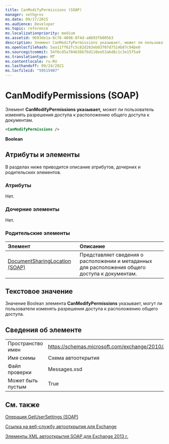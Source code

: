 ```yaml
---
title: CanModifyPermissions (SOAP)
manager: sethgros
ms.date: 09/17/2015
ms.audience: Developer
ms.topic: reference
ms.localizationpriority: medium
ms.assetid: 9693de1a-0c76-4898-8f4d-a8693fb005b3
description: Элемент CanModifyPermissions указывает, может ли пользователь изменять разрешения доступа к расположению общего доступа к документам.
ms.openlocfilehash: 5aa11ff62fc5c82d263eb03707d7514b87c94be0
ms.sourcegitcommit: 54f6cd5a704b36b76d110ee53a6d6c1c3e15f5a9
ms.translationtype: MT
ms.contentlocale: ru-RU
ms.lasthandoff: 09/24/2021
ms.locfileid: "59515987"
---
```

# <a name="canmodifypermissions-soap"></a>CanModifyPermissions (SOAP)

Элемент **CanModifyPermissions указывает,** может ли пользователь изменять разрешения доступа к расположению общего доступа к документам. 
  
```XML
<CanModifyPermissions /> 
```

 **Boolean**
## <a name="attributes-and-elements"></a>Атрибуты и элементы

В разделах ниже приводится описание атрибутов, дочерних и родительских элементов.
  
### <a name="attributes"></a>Атрибуты

Нет.
  
### <a name="child-elements"></a>Дочерние элементы

Нет.
  
### <a name="parent-elements"></a>Родительские элементы

|**Элемент**|**Описание**|
|:-----|:-----|
|[DocumentSharingLocation (SOAP)](documentsharinglocation-soap.md) <br/> |Представляет сведения о расположении и метаданных для расположения общего доступа к документам.  <br/> |
   
## <a name="text-value"></a>Текстовое значение

Значение Boolean элемента **CanModifyPermissions** указывает, могут ли пользователи изменять разрешения доступа к расположению общего доступа. 
  
## <a name="element-information"></a>Сведения об элементе

|||
|:-----|:-----|
|Пространство имен  <br/> |https://schemas.microsoft.com/exchange/2010/Autodiscover  <br/> |
|Имя схемы  <br/> |Схема автооткрытия  <br/> |
|Файл проверки  <br/> |Messages.xsd  <br/> |
|Может быть пустым  <br/> |True  <br/> |
   
## <a name="see-also"></a>См. также



[Операция GetUserSettings (SOAP)](getusersettings-operation-soap.md)


[Ссылка на веб-службу автооткрытия для Exchange](autodiscover-web-service-reference-for-exchange.md)
  
[Элементы XML автооткрытия SOAP для Exchange 2013 г.](soap-autodiscover-xml-elements-for-exchange-2013.md)

